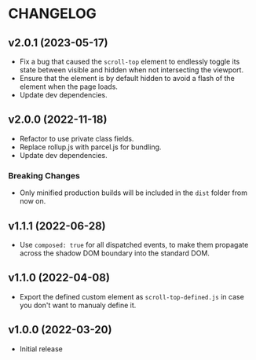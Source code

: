 # CHANGELOG

## v2.0.1 (2023-05-17)

- Fix a bug that caused the `scroll-top` element to endlessly toggle its state between visible and hidden when not intersecting the viewport.
- Ensure that the element is by default hidden to avoid a flash of the element when the page loads.
- Update dev dependencies.

## v2.0.0 (2022-11-18)

- Refactor to use private class fields.
- Replace rollup.js with parcel.js for bundling.
- Update dev dependencies.

### Breaking Changes

- Only minified production builds will be included in the `dist` folder from now on.

## v1.1.1 (2022-06-28)

- Use `composed: true` for all dispatched events, to make them propagate across the shadow DOM boundary into the standard DOM.

## v1.1.0 (2022-04-08)

- Export the defined custom element as `scroll-top-defined.js` in case you don't want to manualy define it.

## v1.0.0 (2022-03-20)

- Initial release
